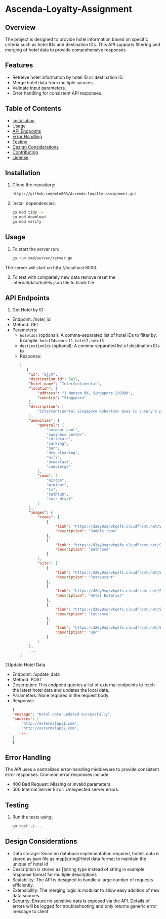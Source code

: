 # Ascenda-Loyalty-Assignment

## Overview

The project is designed to provide hotel information based on specific criteria such as hotel IDs and destination IDs. This API supports filtering and merging of hotel data to provide comprehensive responses.

## Features

- Retrieve hotel information by hotel ID or destination ID.
- Merge hotel data from multiple sources.
- Validate input parameters.
- Error handling for consistent API responses.

## Table of Contents

- [Installation](#installation)
- [Usage](#usage)
- [API Endpoints](#api-endpoints)
- [Error Handling](#error-handling)
- [Testing](#testing)
- [Design Considerations](#design-considerations)
- [Contributing](#contributing)
- [License](#license)

## Installation

1. Clone the repository:
   ```bash
   https://github.com/mle003/Ascenda-loyalty-assignment.git

2. Install dependencies:
    ```bash
    go mod tidy -v
    go mod download
    go mod verify

## Usage

1. To start the server run:
    ```bash
    go run cmd/server/server.go

The server will start on http://localhost:8000.

2. To test with completely new data remove reset the internal/data/hotels.json file to blank file

## API Endpoints

1. Get Hotel by ID

- Endpoint: /hotel_id
- Method: GET
- Parameters:
    - `hotelIds` (optional): A comma-separated list of hotel IDs to filter by.  Example: `hotelIds=hotel1,hotel2,hotel3`
    - `destinationIds` (optional): A comma-separated list of destination IDs to
    - Response: 
        ```json
        [
           {
            "id": "SjyX",
            "destination_id": 5432,
            "hotel_name": "InterContinental",
            "location": {
                "address": "1 Nanson Rd, Singapore 238909",
                "country": "Singapore"
            },
            "description": [
                "InterContinental Singapore Robertson Quay is luxury's preferred address offering stylishly cosmopolitan riverside living for discerning travelers to Singapore. Prominently situated along the Singapore River, the 225-room inspiring luxury hotel is easily accessible to the Marina Bay Financial District, Central Business District, Orchard Road and Singapore Changi International Airport, all located a short drive away. The hotel features the latest in Club InterContinental design and service experience, and five dining options including Publico, an Italian landmark dining and entertainment destination by the waterfront."
            ],
            "amenities": {
                "general": [
                    "outdoor pool",
                    "business center",
                    "childcare",
                    "parking",
                    "bar",
                    "dry cleaning",
                    "wifi",
                    "breakfast",
                    "concierge"
                ],
                "room": [
                    "aircon",
                    "minibar",
                    "tv",
                    "bathtub",
                    "hair dryer"
                ]
            },
            "images": {
                "rooms": [
                    {
                        "link": "https://d2ey9sqrvkqdfs.cloudfront.net/Sjym/i93_m.jpg",
                        "description": "Double room"
                    },
                    {
                        "link": "https://d2ey9sqrvkqdfs.cloudfront.net/Sjym/i94_m.jpg",
                        "description": "Bathroom"
                    }
                ],
                "site": [
                    {
                        "link": "https://d2ey9sqrvkqdfs.cloudfront.net/Sjym/i1_m.jpg",
                        "description": "Restaurant"
                    },
                    {
                        "link": "https://d2ey9sqrvkqdfs.cloudfront.net/Sjym/i2_m.jpg",
                        "description": "Hotel Exterior"
                    },
                    {
                        "link": "https://d2ey9sqrvkqdfs.cloudfront.net/Sjym/i5_m.jpg",
                        "description": "Entrance"
                    },
                    {
                        "link": "https://d2ey9sqrvkqdfs.cloudfront.net/Sjym/i24_m.jpg",
                        "description": "Bar"
                    }
                ]
            },
            ...
        ]

2Update Hotel Data
- Endpoint: /update_data
- Method: POST
- Description: This endpoint queries a list of external endpoints to fetch the latest hotel data and updates the local data.
- Parameters: None required in the request body.
- Response: 
    ```json
    {
    "message": "Hotel data updated successfully",
    "sources": [
        "http://externalapi1.com",
        "http://externalapi2.com",
        ...
    ]
    }


## Error Handling

The API uses a centralized error-handling middleware to provide consistent error responses. Common error responses include:

- 400 Bad Request: Missing or invalid parameters.
- 500 Internal Server Error: Unexpected server errors.

## Testing 

1. Run the tests using:
    ```bash
    go test ./...

## Design Considerations
- Data storage: Since no database implementation required, hotels data is stored as json file as map[string]Hotel data format to maintain the unique of hotel id
- Description is stored as []string type instead of string in example response format for multiple descriptions 
- Scalability: The API is designed to handle a large number of requests efficiently.
- Extensibility: The merging logic is modular to allow easy addition of new data sources.
- Security: Ensure no sensitive data is exposed via the API. Details of errors will be logged for troubleshooting and only returns generic error message to client

